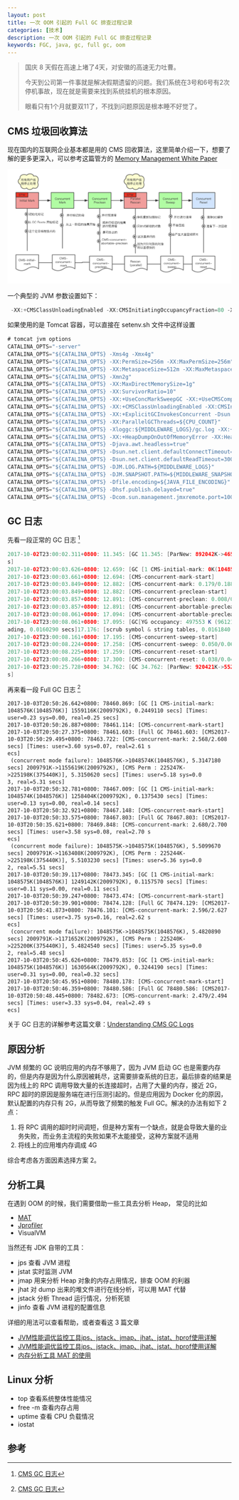 ```yaml
---
layout: post
title: 一次 OOM 引起的 Full GC 排查过程记录
categories: [技术]
description: 一次 OOM 引起的 Full GC 排查过程记录
keywords: FGC, java, gc, full gc, oom
---
```


> 国庆 8 天假在高速上堵了4天，对安徽的高速无力吐曹。
> 
> 今天到公司第一件事就是解决假期遗留的问题。我们系统在3号和6号有2次停机事故，现在就是需要来找到系统挂机的根本原因。
> 
> 眼看只有1个月就要双11了，不找到问题原因是根本睡不好觉了。

## CMS 垃圾回收算法

现在国内的互联网企业基本都是用的 CMS 回收算法，这里简单介绍一下，想要了解的更多更深入，可以参考这篇管方的 [Memory Management White Paper](http://www.oracle.com/technetwork/java/javase/tech/memorymanagement-whitepaper-1-150020.pdf)

![CMS_GC_Process.png](/imgs/cms_process.png)

一个典型的 JVM 参数设置如下：
```java
 -XX:+CMSClassUnloadingEnabled -XX:CMSInitiatingOccupancyFraction=80 -XX:CMSMaxAbortablePrecleanTime=5000 -XX:+ExplicitGCInvokesConcurrent -XX:+HeapDumpOnOutOfMemoryError -XX:HeapDumpPath=/home/admin/logs/java.hprof -XX:InitialHeapSize=4294967296 -XX:+ManagementServer -XX:MaxDirectMemorySize=1073741824 -XX:MaxHeapSize=4294967296 -XX:MaxMetaspaceSize=536870912 -XX:MaxNewSize=2147483648 -XX:MetaspaceSize=536870912 -XX:NewSize=2147483648 -XX:OldPLABSize=16 -XX:ParallelGCThreads=4 -XX:+PrintGC -XX:+PrintGCDateStamps -XX:+PrintGCDetails -XX:+PrintGCTimeStamps -XX:SurvivorRatio=10 -XX:+UseCMSCompactAtFullCollection -XX:+UseCMSInitiatingOccupancyOnly -XX:+UseCompressedClassPointers -XX:+UseCompressedOops -XX:+UseConcMarkSweepGC -XX:+UseParNewGC
```

如果使用的是 Tomcat 容器，可以直接在 setenv.sh 文件中这样设置
```java
# tomcat jvm options
CATALINA_OPTS="-server"
CATALINA_OPTS="${CATALINA_OPTS} -Xms4g -Xmx4g"
CATALINA_OPTS="${CATALINA_OPTS} -XX:PermSize=256m -XX:MaxPermSize=256m"
CATALINA_OPTS="${CATALINA_OPTS} -XX:MetaspaceSize=512m -XX:MaxMetaspaceSize=512m"
CATALINA_OPTS="${CATALINA_OPTS} -Xmn2g"
CATALINA_OPTS="${CATALINA_OPTS} -XX:MaxDirectMemorySize=1g"
CATALINA_OPTS="${CATALINA_OPTS} -XX:SurvivorRatio=10"
CATALINA_OPTS="${CATALINA_OPTS} -XX:+UseConcMarkSweepGC -XX:+UseCMSCompactAtFullCollection -XX:CMSMaxAbortablePrecleanTime=5000"
CATALINA_OPTS="${CATALINA_OPTS} -XX:+CMSClassUnloadingEnabled -XX:CMSInitiatingOccupancyFraction=80 -XX:+UseCMSInitiatingOccupancyOnly"
CATALINA_OPTS="${CATALINA_OPTS} -XX:+ExplicitGCInvokesConcurrent -Dsun.rmi.dgc.server.gcInterval=2592000000 -Dsun.rmi.dgc.client.gcInterval=2592000000"
CATALINA_OPTS="${CATALINA_OPTS} -XX:ParallelGCThreads=${CPU_COUNT}"
CATALINA_OPTS="${CATALINA_OPTS} -Xloggc:${MIDDLEWARE_LOGS}/gc.log -XX:+PrintGCDetails -XX:+PrintGCDateStamps"
CATALINA_OPTS="${CATALINA_OPTS} -XX:+HeapDumpOnOutOfMemoryError -XX:HeapDumpPath=${MIDDLEWARE_LOGS}/java.hprof"
CATALINA_OPTS="${CATALINA_OPTS} -Djava.awt.headless=true"
CATALINA_OPTS="${CATALINA_OPTS} -Dsun.net.client.defaultConnectTimeout=10000"
CATALINA_OPTS="${CATALINA_OPTS} -Dsun.net.client.defaultReadTimeout=30000"
CATALINA_OPTS="${CATALINA_OPTS} -DJM.LOG.PATH=${MIDDLEWARE_LOGS}"
CATALINA_OPTS="${CATALINA_OPTS} -DJM.SNAPSHOT.PATH=${MIDDLEWARE_SNAPSHOTS}"
CATALINA_OPTS="${CATALINA_OPTS} -Dfile.encoding=${JAVA_FILE_ENCODING}"
CATALINA_OPTS="${CATALINA_OPTS} -Dhsf.publish.delayed=true"
CATALINA_OPTS="${CATALINA_OPTS} -Dcom.sun.management.jmxremote.port=10089 -Dcom.sun.management.jmxremote.authenticate=false -Dcom.sun.management.jmxremote.ssl=false"
```

## GC 日志

先看一段正常的 GC 日志 [^1]

```java
2017-10-02T23:00:02.311+0800: 11.345: [GC 11.345: [ParNew: 892042K->46565K(961216K), 0.0732490 secs] 892042K->46565K(2009792K), 0.0733230 secs] [Times: user=0.11 sys=0.02, real=0.07 sec
s]
2017-10-02T23:00:03.626+0800: 12.659: [GC [1 CMS-initial-mark: 0K(1048576K)] 123379K(2009792K), 0.0348150 secs] [Times: user=0.05 sys=0.00, real=0.04 secs]
2017-10-02T23:00:03.661+0800: 12.694: [CMS-concurrent-mark-start]
2017-10-02T23:00:03.849+0800: 12.882: [CMS-concurrent-mark: 0.179/0.188 secs] [Times: user=0.50 sys=0.01, real=0.18 secs]
2017-10-02T23:00:03.849+0800: 12.882: [CMS-concurrent-preclean-start]
2017-10-02T23:00:03.857+0800: 12.891: [CMS-concurrent-preclean: 0.008/0.009 secs] [Times: user=0.02 sys=0.00, real=0.01 secs]
2017-10-02T23:00:03.857+0800: 12.891: [CMS-concurrent-abortable-preclean-start]
2017-10-02T23:00:08.061+0800: 17.094: [CMS-concurrent-abortable-preclean: 3.744/4.203 secs] [Times: user=7.44 sys=0.33, real=4.21 secs]
2017-10-02T23:00:08.061+0800: 17.095: [GC[YG occupancy: 497553 K (961216 K)]17.095: [Rescan (parallel) , 0.0653640 secs]17.160: [weak refs processing, 0.0000080 secs]17.160: [class unlo
ading, 0.0160290 secs]17.176: [scrub symbol & string tables, 0.0161840 secs] [1 CMS-remark: 0K(1048576K)] 497553K(2009792K), 0.0985590 secs] [Times: user=0.20 sys=0.00, real=0.09 secs]
2017-10-02T23:00:08.161+0800: 17.195: [CMS-concurrent-sweep-start]
2017-10-02T23:00:08.224+0800: 17.258: [CMS-concurrent-sweep: 0.050/0.063 secs] [Times: user=0.15 sys=0.00, real=0.06 secs]
2017-10-02T23:00:08.225+0800: 17.259: [CMS-concurrent-reset-start]
2017-10-02T23:00:08.266+0800: 17.300: [CMS-concurrent-reset: 0.038/0.042 secs] [Times: user=0.09 sys=0.02, real=0.04 secs]
2017-10-02T23:00:25.728+0800: 34.762: [GC 34.762: [ParNew: 920421K->55295K(961216K), 0.0687000 secs] 920421K->55295K(2009792K), 0.0688190 secs] [Times: user=0.14 sys=0.02, real=0.07 sec
s]
```

再来看一段 Full GC 日志 [^1]

```
2017-10-03T20:50:26.642+0800: 78460.869: [GC [1 CMS-initial-mark: 1048576K(1048576K)] 1559116K(2009792K), 0.2449110 secs] [Times: user=0.23 sys=0.00, real=0.25 secs]
2017-10-03T20:50:26.887+0800: 78461.114: [CMS-concurrent-mark-start]
2017-10-03T20:50:27.375+0800: 78461.603: [Full GC 78461.603: [CMS2017-10-03T20:50:29.495+0800: 78463.722: [CMS-concurrent-mark: 2.568/2.608 secs] [Times: user=3.60 sys=0.07, real=2.61 s
ecs]
 (concurrent mode failure): 1048576K->1048574K(1048576K), 5.3147180 secs] 2009791K->1155619K(2009792K), [CMS Perm : 225247K->225198K(375440K)], 5.3150620 secs] [Times: user=5.18 sys=0.0
3, real=5.31 secs]
2017-10-03T20:50:32.781+0800: 78467.009: [GC [1 CMS-initial-mark: 1048574K(1048576K)] 1258404K(2009792K), 0.1375430 secs] [Times: user=0.13 sys=0.00, real=0.14 secs]
2017-10-03T20:50:32.921+0800: 78467.148: [CMS-concurrent-mark-start]
2017-10-03T20:50:33.575+0800: 78467.803: [Full GC 78467.803: [CMS2017-10-03T20:50:35.621+0800: 78469.848: [CMS-concurrent-mark: 2.680/2.700 secs] [Times: user=3.58 sys=0.08, real=2.70 s
ecs]
 (concurrent mode failure): 1048575K->1048575K(1048576K), 5.5099670 secs] 2009791K->1163408K(2009792K), [CMS Perm : 225244K->225198K(375440K)], 5.5103230 secs] [Times: user=5.36 sys=0.0
2, real=5.51 secs]
2017-10-03T20:50:39.117+0800: 78473.345: [GC [1 CMS-initial-mark: 1048575K(1048576K)] 1249142K(2009792K), 0.1157570 secs] [Times: user=0.11 sys=0.00, real=0.11 secs]
2017-10-03T20:50:39.247+0800: 78473.474: [CMS-concurrent-mark-start]
2017-10-03T20:50:39.901+0800: 78474.128: [Full GC 78474.129: [CMS2017-10-03T20:50:41.873+0800: 78476.101: [CMS-concurrent-mark: 2.596/2.627 secs] [Times: user=3.75 sys=0.16, real=2.62 s
ecs]
 (concurrent mode failure): 1048575K->1048575K(1048576K), 5.4820890 secs] 2009791K->1171652K(2009792K), [CMS Perm : 225240K->225200K(375440K)], 5.4824540 secs] [Times: user=5.35 sys=0.0
2, real=5.48 secs]
2017-10-03T20:50:45.626+0800: 78479.853: [GC [1 CMS-initial-mark: 1048575K(1048576K)] 1630564K(2009792K), 0.3244190 secs] [Times: user=0.31 sys=0.00, real=0.32 secs]
2017-10-03T20:50:45.951+0800: 78480.178: [CMS-concurrent-mark-start]
2017-10-03T20:50:46.359+0800: 78480.586: [Full GC 78480.586: [CMS2017-10-03T20:50:48.445+0800: 78482.673: [CMS-concurrent-mark: 2.479/2.494 secs] [Times: user=3.33 sys=0.04, real=2.49 s
ecs]
```

关于 GC 日志的详解参考这篇文章：[Understanding CMS GC Logs](https://blogs.oracle.com/poonam/understanding-cms-gc-logs)


## 原因分析

JVM 频繁的 GC 说明应用的内存不够用了，因为 JVM 启动 GC 也是需要内存的，但是内存是因为什么原因被耗尽，这需要排查系统的日志，最后排查的结果是因为线上的 RPC 调用导致大量的长连接超时，占用了大量的内存，接近 2G，RPC 超时的原因是服务端在进行压测引起的。但是应用因为 Docker 化的原因，默认配置的内存只有 2G，从而导致了频繁的触发 Full GC。解决的办法有如下 2 点：

1. 将 RPC 调用的超时时间调短，但是种方案有一个缺点，就是会导致大量的业务失败，而业务主流程的失败如果不太能接受，这种方案就不适用
2. 将线上的应用堆内存调成 4G

综合考虑各方面因素选择方案 2。

## 分析工具

在遇到 OOM 的时候，我们需要借助一些工具去分析 Heap， 常见的比如 

* [MAT](https://www.eclipse.org/mat/)
* [Jprofiler](https://www.ej-technologies.com/products/jprofiler/overview.html)
* VisualVM

当然还有 JDK 自带的工具：

* jps 查看 JVM 进程
* jstat 实时监测 JVM
* jmap 用来分析 Heap 对象的内存占用情况，排查 OOM 的利器
* jhat 对 dump 出来的堆文件进行在线分析，可以用 MAT 代替
* jstack 分析 Thread 运行情况，分析死锁
* jinfo 查看 JVM 进程的配置信息

详细的用法可以查看帮助，或者查看这 3 篇文章

* [JVM性能调优监控工具jps、jstack、jmap、jhat、jstat、hprof使用详解](http://blog.csdn.net/dragonassassin/article/details/51010947)
* [JVM性能调优监控工具jps、jstack、jmap、jhat、jstat、hprof使用详解](https://my.oschina.net/feichexia/blog/196575)
* [内存分析工具 MAT 的使用](http://blog.csdn.net/aaa2832/article/details/19419679)

## Linux 分析

* top 查看系统整体性能情况
* free -m 查看内存占用
* uptime 查看 CPU 负载情况
* iostat

## 参考

[^1]: [CMS GC 日志](http://www.cnblogs.com/kakaxisir/p/6209266.html)




